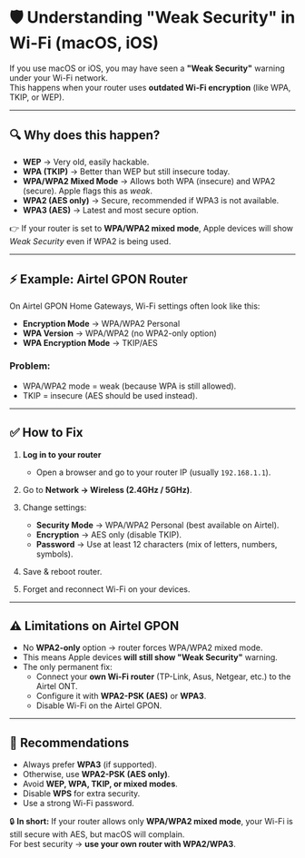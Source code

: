  # 🛡️ Understanding "Weak Security" in Wi-Fi (macOS, iOS)

If you use macOS or iOS, you may have seen a **"Weak Security"** warning under your Wi-Fi network.  
This happens when your router uses **outdated Wi-Fi encryption** (like WPA, TKIP, or WEP).  

---

## 🔍 Why does this happen?

- **WEP** → Very old, easily hackable.  
- **WPA (TKIP)** → Better than WEP but still insecure today.  
- **WPA/WPA2 Mixed Mode** → Allows both WPA (insecure) and WPA2 (secure). Apple flags this as *weak*.  
- **WPA2 (AES only)** → Secure, recommended if WPA3 is not available.  
- **WPA3 (AES)** → Latest and most secure option.  

👉 If your router is set to **WPA/WPA2 mixed mode**, Apple devices will show *Weak Security* even if WPA2 is being used.

---

## ⚡ Example: Airtel GPON Router

On Airtel GPON Home Gateways, Wi-Fi settings often look like this:

- **Encryption Mode** → WPA/WPA2 Personal  
- **WPA Version** → WPA/WPA2 (no WPA2-only option)  
- **WPA Encryption Mode** → TKIP/AES  

### Problem:
- WPA/WPA2 mode = weak (because WPA is still allowed).  
- TKIP = insecure (AES should be used instead).  

---

## ✅ How to Fix

1. **Log in to your router**  
   - Open a browser and go to your router IP (usually `192.168.1.1`).
     
2. Go to **Network → Wireless (2.4GHz / 5GHz)**.  

3. Change settings:
   - **Security Mode** → WPA/WPA2 Personal (best available on Airtel).  
   - **Encryption** → AES only (disable TKIP).  
   - **Password** → Use at least 12 characters (mix of letters, numbers, symbols).  

4. Save & reboot router.  

5. Forget and reconnect Wi-Fi on your devices.  

---

## ⚠️ Limitations on Airtel GPON

- No **WPA2-only** option → router forces WPA/WPA2 mixed mode.  
- This means Apple devices **will still show "Weak Security"** warning.  
- The only permanent fix:  
  - Connect your **own Wi-Fi router** (TP-Link, Asus, Netgear, etc.) to the Airtel ONT.  
  - Configure it with **WPA2-PSK (AES)** or **WPA3**.  
  - Disable Wi-Fi on the Airtel GPON.

---

## 📌 Recommendations

- Always prefer **WPA3** (if supported).  
- Otherwise, use **WPA2-PSK (AES only)**.  
- Avoid **WEP, WPA, TKIP, or mixed modes**.  
- Disable **WPS** for extra security.  
- Use a strong Wi-Fi password.  

🔒 **In short:** If your router allows only **WPA/WPA2 mixed mode**, your Wi-Fi is still secure with AES, but macOS will complain.  
For best security → **use your own router with WPA2/WPA3**.  
